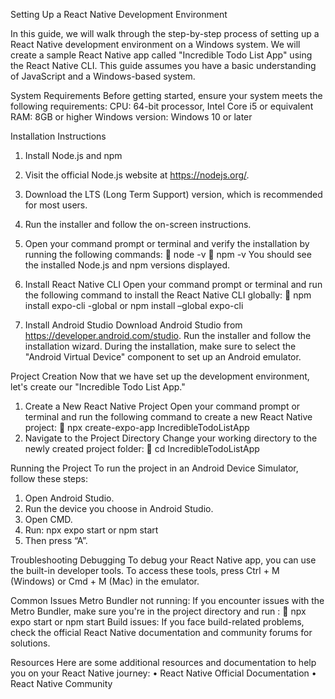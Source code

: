 Setting Up a React Native Development Environment

In this guide, we will walk through the step-by-step process of setting up a React Native development environment on a Windows system. We will create a sample React Native app called "Incredible Todo List App" using the React Native CLI. This guide assumes you have a basic understanding of JavaScript and a Windows-based system.

System Requirements
Before getting started, ensure your system meets the following requirements:
CPU: 64-bit processor, Intel Core i5 or equivalent
RAM: 8GB or higher
Windows version: Windows 10 or later

Installation Instructions
1. Install Node.js and npm
1.	Visit the official Node.js website at https://nodejs.org/.
2.	Download the LTS (Long Term Support) version, which is recommended for most users.
3.	Run the installer and follow the on-screen instructions.
4.	Open your command prompt or terminal and verify the installation by running the following commands:
	node -v 
	npm -v 
You should see the installed Node.js and npm versions displayed.

2. Install React Native CLI
Open your command prompt or terminal and run the following command to install the React Native CLI globally:
	npm install expo-cli -global or npm install –global expo-cli

3. Install Android Studio
Download Android Studio from https://developer.android.com/studio.
Run the installer and follow the installation wizard.
During the installation, make sure to select the "Android Virtual Device" component to set up an Android emulator.

Project Creation
Now that we have set up the development environment, let's create our "Incredible Todo List App."

1. Create a New React Native Project
Open your command prompt or terminal and run the following command to create a new React Native project:
	npx create-expo-app IncredibleTodoListApp 
2. Navigate to the Project Directory
Change your working directory to the newly created project folder:
	cd IncredibleTodoListApp 

Running the Project
To run the project in an Android Device Simulator, follow these steps:
1.	Open Android Studio.
2.	Run the device you choose in Android Studio.
3.	Open CMD.
4.	Run: npx expo start or npm start
5.	Then press “A”.


Troubleshooting
Debugging
To debug your React Native app, you can use the built-in developer tools. To access these tools, press Ctrl + M (Windows) or Cmd + M (Mac) in the emulator.

Common Issues
Metro Bundler not running: If you encounter issues with the Metro Bundler, make sure you're in the project directory and run :
	npx expo start or npm start
Build issues: If you face build-related problems, check the official React Native documentation and community forums for solutions.

Resources
Here are some additional resources and documentation to help you on your React Native journey:
•	React Native Official Documentation
•	React Native Community

